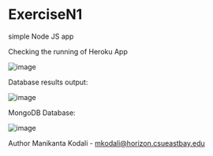 # ExerciseN1
simple Node JS app

Checking the running of Heroku App

![image](https://user-images.githubusercontent.com/79683306/110175397-87c0a000-7db6-11eb-9672-10f2dab27010.png)

Database results output:

![image](https://user-images.githubusercontent.com/79683306/110175627-f4d43580-7db6-11eb-867a-a31613ebd692.png)








MongoDB Database:

![image](https://user-images.githubusercontent.com/79683306/110175783-2cdb7880-7db7-11eb-83ed-a7d99938abbb.png)





Author
Manikanta Kodali - mkodali@horizon.csueastbay.edu
